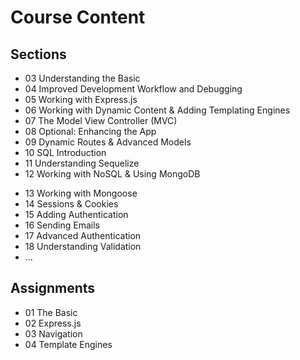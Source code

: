 # Course Content

## Sections

- 03 Understanding the Basic
- 04 Improved Development Workflow and Debugging
- 05 Working with Express.js
- 06 Working with Dynamic Content & Adding Templating Engines
- 07 The Model View Controller (MVC)
- 08 Optional: Enhancing the App
- 09 Dynamic Routes & Advanced Models
- 10 SQL Introduction
- 11 Understanding Sequelize
- 12 Working with NoSQL & Using MongoDB
<!--  -->
- 13 Working with Mongoose
- 14 Sessions & Cookies
- 15 Adding Authentication
- 16 Sending Emails
- 17 Advanced Authentication
- 18 Understanding Validation
- ...

## Assignments

- 01 The Basic
- 02 Express.js
- 03 Navigation
- 04 Template Engines
